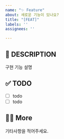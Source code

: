 ```yaml
---
name: "✨ Feature"
about: 새로운 기능이 있나요?
title: "[FEAT]"
labels: ''
assignees: ''

---
```


## 📄 DESCRIPTION
구현 기능 설명

## ✅ TODO
- [ ] todo
- [ ] todo

## 🙋🏻 More
기타사항을 적어주세요.
